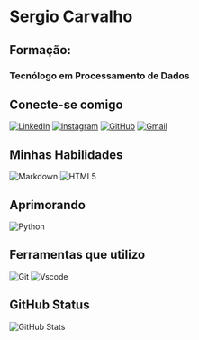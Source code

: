 
# Sergio Carvalho

## Formação:
  ### Tecnólogo em Processamento de Dados
  
## Conecte-se comigo
[![LinkedIn](https://img.shields.io/badge/LinkedIn-0077B5?style=for-the-badge&logo=linkedin&logoColor=white)](https://www.linkedin.com/in/sergiocarvalho1969/)
[![Instagram](https://img.shields.io/badge/-Instagram-FFF?style=for-the-badge&logo=instagram)](https://www.instagram.com/sergiocarvalho1969/)
[![GitHub](https://img.shields.io/badge/GitHub-100000?style=for-the-badge&logo=github&logoColor=white)](https://github.com/srvcarvalho)
[![Gmail](https://img.shields.io/badge/Gmail-333333?style=for-the-badge&logo=gmail&logoColor=red)](mailto:srvcarvalho@gmail.com)

## Minhas Habilidades
![Markdown](https://img.shields.io/badge/Cobol-000?style=for-the-badge&logo=markdown)
![HTML5](https://img.shields.io/badge/DB2-E34F26?style=for-the-badge&logo=html5&logoColor=white)

## Aprimorando
![Python](https://img.shields.io/badge/python-3670A0?style=for-the-badge&logo=python&logoColor=ffdd54)

## Ferramentas que utilizo
![Git](https://img.shields.io/badge/GIT-E44C30?style=for-the-badge&logo=git&logoColor=white)
![Vscode](https://img.shields.io/badge/Vscode-007ACC?style=for-the-badge&logo=visual-studio-code&logoColor=white)

## GitHub Status
![GitHub Stats](https://github-readme-stats.vercel.app/api?username=srvcarvalho&theme=transparent&bg_color=000&border_color=30A3DC&show_icons=true&icon_color=30A3DC&title_color=E94D5F&text_color=FFF)

  
